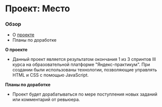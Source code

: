 # Проект: Место

### Обзор

* О [проекте](https://archi-ufanet.github.io/mesto/)
* Планы по доработке

**О проекте**

* Данный проект является результатом окончания 1 из 3 спринтов III курса на образовательной платформе "Яндекс-практикум". При создании были использованы технологии, позволяющие управлять HTML и CSS с помощью JavaScript.

**Планы по доработке**

* Проект будет дорабатываться по мере поступления новых заданий или комментарий от ревьюера. 